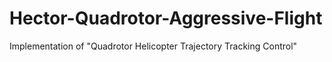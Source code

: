 # Hector-Quadrotor-Aggressive-Flight
Implementation of "Quadrotor Helicopter Trajectory Tracking Control"

